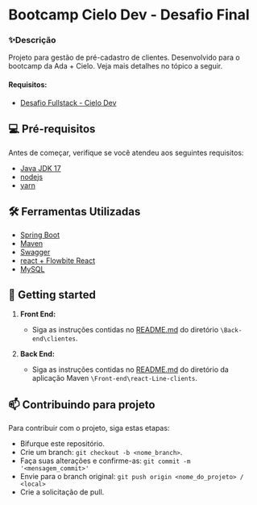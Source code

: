# Bootcamp Cielo Dev - Desafio Final
### ✨Descrição <br>

Projeto para gestão de pré-cadastro de clientes. Desenvolvido para o bootcamp da Ada + Cielo.
Veja mais detalhes no tópico a seguir.

#### Requisitos:
- [Desafio Fullstack - Cielo Dev](Requisitos\Desafio_Fullstack.pdf)
## 💻 Pré-requisitos

Antes de começar, verifique se você atendeu aos seguintes requisitos:

- [Java JDK 17](https://www.oracle.com/java/technologies/javase/jdk17-archive-downloads.html)
- [nodejs](https://nodejs.org/pt-br/download)
- [yarn](https://classic.yarnpkg.com/lang/en/docs/install/#windows-stable)
  
## 🛠️ Ferramentas Utilizadas

- [Spring Boot](https://spring.io/)
- [Maven](https://maven.apache.org/)
- [Swagger](https://editor.swagger.io/)
- [react + Flowbite React](https://react.dev/)
- [MySQL](https://dev.mysql.com/downloads/installer/)

## 🚀 Getting started 

1. **Front End:**
   - Siga as instruções contidas no [README.md]() do diretório `\Back-end\clientes`.
       
2. **Back End:**
   - Siga as instruções contidas no [README.md]() do diretório da aplicação Maven `\Front-end\react-Line-clients`.

 ## 📫 Contribuindo para projeto

Para contribuir com o projeto, siga estas etapas:

- Bifurque este repositório.
- Crie um branch: `git checkout -b <nome_branch>`.
- Faça suas alterações e confirme-as: `git commit -m '<mensagem_commit>'`
- Envie para o branch original: `git push origin <nome_do_projeto> / <local>`
- Crie a solicitação de pull.
